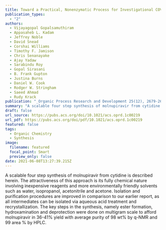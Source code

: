 ```yaml
---
title: Toward a Practical, Nonenzymatic Process for Investigational COVID-19 Antiviral Molnupiravir from Cytidine: Supply-Centered Synthesis
publication_types:
  - "2"
authors:
  - Vijayagopal Gopalsamuthiram
  - Appasaheb L. Kadam
  - Jeffrey Noble
  - David Snead
  - Corshai Williams
  - Timothy F. Jamison
  - Chris Senanayake
  - Ajay Yadaw
  - Sarabindu Roy
  - Gopal Sirasani
  - B. Frank Gupton
  - Justina Burns
  - Daniel W. Cook
  - Rodger W. Stringham
  - Saeed Ahmad
  - Rudy Krack
publication: "_Organic Process Research and Development 25(12), 2679-2685_, DOI: 10.1021/acs.oprd.1c00219"
summary: "A scalable four step synthesis of molnupiravir from cytidine is described herein. The attractiveness of this approach is its fully chemical nature involving inexpensive reagents and more environmentally friendly solvents such as water, isopropanol, acetonitrile and acetone. Isolation and purification procedures are improved in comparison to our earlier report, as all intermediates can be isolated via aqueous acid treatment and recrystallization. The key steps in the synthesis, namely ester formation, hydroxamination and deprotection were done on multigram scale to afford molnupiravir in 36-41% yield with average purity of 98 wt% by q-NMR and 99 area % by HPLC."
draft: false
url_source: https://pubs.acs.org/doi/10.1021/acs.oprd.1c00219
url_pdf: https://pubs.acs.org/doi/pdf/10.1021/acs.oprd.1c00219
featured: false
tags:
  - Organic Chemistry
  - Synthesis
image:
  filename: featured
  focal_point: Smart
  preview_only: false
date: 2021-06-08T13:27:39.215Z
---
```

  A scalable four step synthesis of molnupiravir from cytidine is described herein. The attractiveness of this approach is its fully chemical nature involving inexpensive reagents and more environmentally friendly solvents such as water, isopropanol, acetonitrile and acetone. Isolation and purification procedures are improved in comparison to our earlier report, as all intermediates can be isolated via aqueous acid treatment and recrystallization. The key steps in the synthesis, namely ester formation, hydroxamination and deprotection were done on multigram scale to afford molnupiravir in 36-41% yield with average purity of 98 wt% by q-NMR and 99 area % by HPLC.
